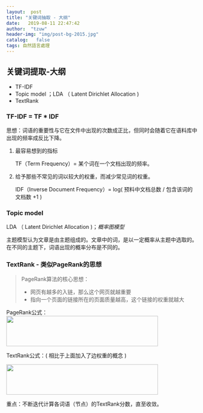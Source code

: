 ```yaml
---
layout:  post
title: "关键词抽取 - 大纲" 
date:   2019-08-11 22:47:42                    
author:  "tzuw"
header-img: "img/post-bg-2015.jpg"
catalog:   false
tags: 自然語言處理
---
```

## 关键词提取-大纲

- TF-IDF
- Topic model ；LDA （ Latent Dirichlet Allocation )
- TextRank

### TF-IDF = TF * IDF

思想：词语的重要性与它在文件中出现的次数成正比，但同时会随着它在语料库中出现的频率成反比下降。

1. 最容易想到的指标

   TF（Term Frequency）= 某个词在一个文档出现的频率。

2. 给予那些不常见的词以较大的权重，而减少常见词的权重。

   IDF（Inverse Document Frequency）= log( 预料中文档总数 / 包含该词的文档数 +1 )

### Topic model 

 LDA （ Latent Dirichlet Allocation )；*概率图模型*

主题模型认为文章是由主题组成的。文章中的词，是以一定概率从主题中选取的。在不同的主题下，词语出现的概率分布是不同的。

### TextRank - 类似PageRank的思想

> PageRank算法的核心思想：
>
> - 网页有越多的入链，那么这个网页就越重要
> - 指向一个页面的链接所在的页面质量越高，这个链接的权重就越大

PageRank公式：<img src="../pics/pangRank.png" height="80px" width="400px"> 

TextRank公式：( 相比于上面加入了边权重的概念 )

<img src="../pics/textRank.png" height="80px" width="400px">

重点：不断迭代计算各词语（节点）的TextRank分数，直至收敛。

